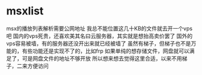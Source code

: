 # msxlist
msx的播放列表解析需要公网地址
我总不能位置这几十KB的文件就去开一个vps吧
国内的vps死贵，还喜欢美其名曰云服务器，其实就是想抬高卖价罢了
国外的vps容易被墙，有的服务器还没开出来就已经被墙了
虽然有梯子，但梯子也不是万能的，有些功能还是实现不了的，比如frp
如果单纯的想存储文件，网盘就可以满足了，可是网盘文件的地址不够开放
所以想来想去觉得这里合适，以来不用梯子，二来方便访问
